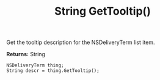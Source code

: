 ﻿---
uid: crmscript_ref_NSDeliveryTerm_GetTooltip
title: String GetTooltip()
intellisense: NSDeliveryTerm.GetTooltip
keywords: NSDeliveryTerm, GetTooltip
so.topic: reference
---

Get the tooltip description for the NSDeliveryTerm list item.

**Returns:** String

```crmscript
NSDeliveryTerm thing;
String descr = thing.GetTooltip();
```



